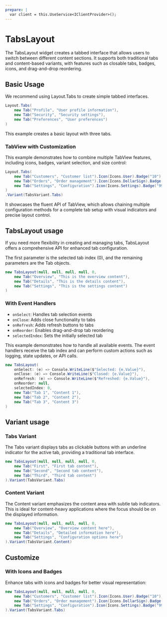 ```yaml
---
prepare: |
  var client = this.UseService<IClientProvider>();
---
```


# TabsLayout

The TabsLayout widget creates a tabbed interface that allows users to switch between different content sections. It supports both traditional tabs and content-based variants, with features such as closable tabs, badges, icons, and drag-and-drop reordering.

## Basic Usage

We recommend using Layout.Tabs to create simple tabbed interfaces.

```csharp demo-tabs ivy-bg
Layout.Tabs(
    new Tab("Profile", "User profile information"),
    new Tab("Security", "Security settings"),
    new Tab("Preferences", "User preferences")
)
```

This example creates a basic layout with three tabs.

### TabView with Customization

This example demonstrates how to combine multiple TabView features, including icons, badges, variant selection, and size control:

```csharp demo-tabs ivy-bg
Layout.Tabs(
    new Tab("Customers", "Customer list").Icon(Icons.User).Badge("10"),
    new Tab("Orders", "Order management").Icon(Icons.DollarSign).Badge("0"),
    new Tab("Settings", "Configuration").Icon(Icons.Settings).Badge("999")
)
.Variant(TabsVariant.Tabs)
```

It showcases the fluent API of TabView, which allows chaining multiple configuration methods for a complete tab setup with visual indicators and precise layout control.

## TabsLayout usage

If you need more flexibility in creating and managing tabs, TabsLayout offers a comprehensive API for enhanced tab configuration.

The first parameter is the selected tab index (0), and the remaining parameters are the Tab objects.

```csharp demo-tabs ivy-bg
new TabsLayout(null, null, null, null, 0,
    new Tab("Overview", "This is the overview content"),
    new Tab("Details", "This is the details content"),
    new Tab("Settings", "This is the settings content")
)
```

### With Event Handlers

- `onSelect`: Handles tab selection events
- `onClose`: Adds close functionality to tabs
- `onRefresh`: Adds refresh buttons to tabs
- `onReorder`: Enables drag-and-drop tab reordering
- `selectedIndex`: Sets the initially selected tab

This example demonstrates how to handle all available events. The event handlers receive the tab index and can perform custom actions such as logging, state updates, or API calls.

```csharp demo-tabs ivy-bg
new TabsLayout(
    onSelect: (e) => Console.WriteLine($"Selected: {e.Value}"),
    onClose: (e) => Console.WriteLine($"Closed: {e.Value}"),
    onRefresh: (e) => Console.WriteLine($"Refreshed: {e.Value}"),
    onReorder: null,
    selectedIndex: 0,
    new Tab("Tab 1", "Content 1"),
    new Tab("Tab 2", "Content 2"),
    new Tab("Tab 3", "Content 3")
)
```

## Variant usage

### Tabs Variant

The Tabs variant displays tabs as clickable buttons with an underline indicator for the active tab, providing a traditional tab interface.

```csharp demo-tabs ivy-bg
new TabsLayout(null, null, null, null, 0,
    new Tab("First", "First tab content"),
    new Tab("Second", "Second tab content"),
    new Tab("Third", "Third tab content")
).Variant(TabsVariant.Tabs)
```

### Content Variant

The Content variant emphasizes the content area with subtle tab indicators. This is ideal for content-heavy applications where the focus should be on the displayed information.

```csharp demo-tabs
new TabsLayout(null, null, null, null, 0,
    new Tab("Overview", "Overview content here"),
    new Tab("Details", "Detailed information here"),
    new Tab("Settings", "Configuration options here")
).Variant(TabsVariant.Content)
```

## Customize

### With Icons and Badges

Enhance tabs with icons and badges for better visual representation:

```csharp demo-tabs
new TabsLayout(null, null, null, null, 0,
    new Tab("Customers", "Customer list").Icon(Icons.User).Badge("10"),
    new Tab("Orders", "Order management").Icon(Icons.DollarSign).Badge("0"),
    new Tab("Settings", "Configuration").Icon(Icons.Settings).Badge("999")
).Variant(TabsVariant.Tabs)
```

<WidgetDocs Type="Ivy.TabsLayout" ExtensionTypes="Ivy.Views.Tabs.TabsLayoutExtensions" SourceUrl="https://github.com/Ivy-Interactive/Ivy-Framework/blob/main/Ivy/Widgets/TabsLayout/TabsLayout.cs"/>
